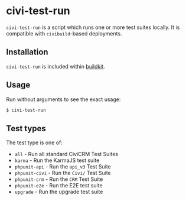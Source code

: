 # civi-test-run

`civi-test-run` is a script which runs one or more test suites locally. It is compatible with `civibuild`-based deployments.

## Installation

`civi-test-run` is included within [buildkit](/tools/buildkit.md).

## Usage

Run without arguments to see the exact usage:

```bash
$ civi-test-run
```

## Test types

The test type is one of:

-  `all` - Run all standard CiviCRM Test Suites
-  `karma` - Run the KarmaJS test suite
-  `phpunit-api` - Run the `api_v3` Test Suite
-  `phpunit-civi` - Run the `Civi/` Test Suite
-  `phpunit-crm` - Run the `CRM` Test Suite
-  `phpunit-e2e` - Run the E2E test suite
-  `upgrade` - Run the upgrade test suite
